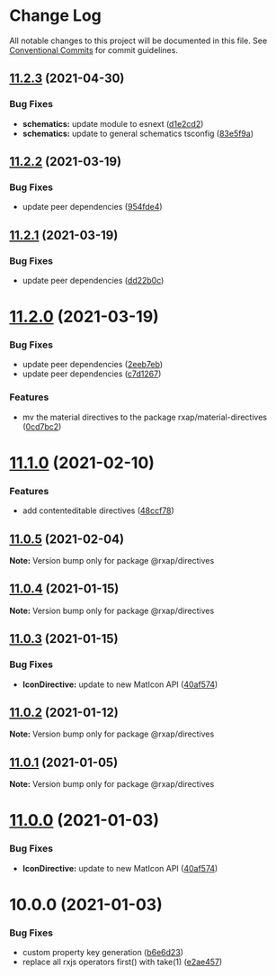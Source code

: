 # Change Log

All notable changes to this project will be documented in this file.
See [Conventional Commits](https://conventionalcommits.org) for commit guidelines.

## [11.2.3](https://gitlab.com/rxap/packages/compare/@rxap/directives@11.2.2...@rxap/directives@11.2.3) (2021-04-30)


### Bug Fixes

* **schematics:** update module to esnext ([d1e2cd2](https://gitlab.com/rxap/packages/commit/d1e2cd252f3866471935131187b3acaefe2cca82))
* **schematics:** update to general schematics tsconfig ([83e5f9a](https://gitlab.com/rxap/packages/commit/83e5f9a0cf1810686a503425d87a5e4ae30b8c84))





## [11.2.2](https://gitlab.com/rxap/packages/compare/@rxap/directives@11.2.1...@rxap/directives@11.2.2) (2021-03-19)


### Bug Fixes

* update peer dependencies ([954fde4](https://gitlab.com/rxap/packages/commit/954fde47836ff0c1f25a77c33ff871ddc7685b6c))





## [11.2.1](https://gitlab.com/rxap/packages/compare/@rxap/directives@11.2.0...@rxap/directives@11.2.1) (2021-03-19)


### Bug Fixes

* update peer dependencies ([dd22b0c](https://gitlab.com/rxap/packages/commit/dd22b0ce053bc266c7aea659a2faf3be39f424e7))





# [11.2.0](https://gitlab.com/rxap/packages/compare/@rxap/directives@11.1.0...@rxap/directives@11.2.0) (2021-03-19)


### Bug Fixes

* update peer dependencies ([2eeb7eb](https://gitlab.com/rxap/packages/commit/2eeb7eb85eedd6d610e855dc1724c7153cf01fd0))
* update peer dependencies ([c7d1267](https://gitlab.com/rxap/packages/commit/c7d12671f3efc198985cddee92caa2558e74b023))


### Features

* mv the material directives to the package rxap/material-directives ([0cd7bc2](https://gitlab.com/rxap/packages/commit/0cd7bc2102784085ba2c58702628984c1cfbb092))





# [11.1.0](https://gitlab.com/rxap/packages/compare/@rxap/directives@11.0.5...@rxap/directives@11.1.0) (2021-02-10)


### Features

* add contenteditable directives ([48ccf78](https://gitlab.com/rxap/packages/commit/48ccf78970720b89ec2b67fe87da06ee668ce838))





## [11.0.5](https://gitlab.com/rxap/packages/compare/@rxap/directives@11.0.4...@rxap/directives@11.0.5) (2021-02-04)

**Note:** Version bump only for package @rxap/directives





## [11.0.4](https://gitlab.com/rxap/packages/compare/@rxap/directives@11.0.3...@rxap/directives@11.0.4) (2021-01-15)

**Note:** Version bump only for package @rxap/directives





## [11.0.3](https://gitlab.com/rxap/packages/compare/@rxap/directives@10.0.3...@rxap/directives@11.0.3) (2021-01-15)


### Bug Fixes

* **IconDirective:** update to new MatIcon API ([40af574](https://gitlab.com/rxap/packages/commit/40af57492d4def10e7215e8d9d17fdb7f0700538))





## [11.0.2](https://gitlab.com/rxap/packages/compare/@rxap/directives@11.0.1...@rxap/directives@11.0.2) (2021-01-12)

**Note:** Version bump only for package @rxap/directives





## [11.0.1](https://gitlab.com/rxap/packages/compare/@rxap/directives@11.0.0...@rxap/directives@11.0.1) (2021-01-05)

**Note:** Version bump only for package @rxap/directives





# [11.0.0](https://gitlab.com/rxap/packages/compare/@rxap/directives@10.0.0...@rxap/directives@11.0.0) (2021-01-03)


### Bug Fixes

* **IconDirective:** update to new MatIcon API ([40af574](https://gitlab.com/rxap/packages/commit/40af57492d4def10e7215e8d9d17fdb7f0700538))





# 10.0.0 (2021-01-03)


### Bug Fixes

* custom property key generation ([b6e6d23](https://gitlab.com/rxap/packages/commit/b6e6d23215f0b35e0de2d35003b186a3d435b8e4))
* replace all rxjs operators first() with take(1) ([e2ae457](https://gitlab.com/rxap/packages/commit/e2ae45771c8b01f30fc1a00f962e067d610296b7))
